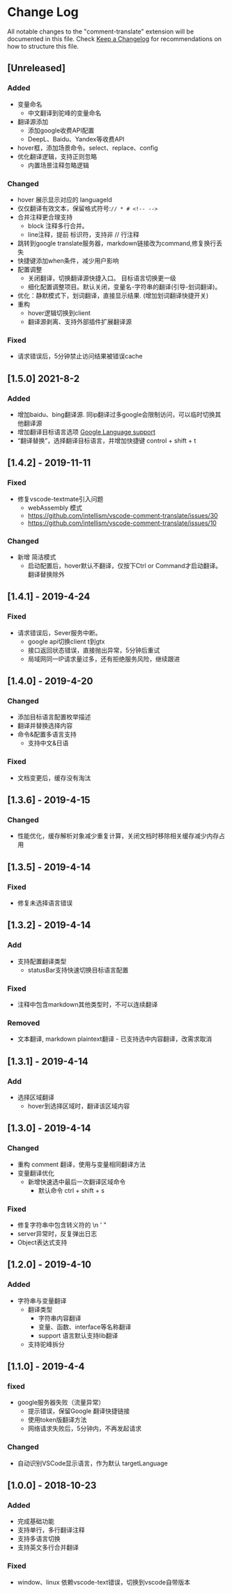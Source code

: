 # Change Log
All notable changes to the "comment-translate" extension will be documented in this file.
Check [Keep a Changelog](http://keepachangelog.com/) for recommendations on how to structure this file.

## [Unreleased]
### Added
 * 变量命名
    * 中文翻译到驼峰的变量命名
 * 翻译源添加
   * 添加google收费API配置
   * DeepL、Baidu、Yandex等收费API
 * hover框，添加场景命令。select、replace、config
 * 优化翻译逻辑，支持正则忽略
   * 内置场景注释忽略逻辑
### Changed
 * hover 展示显示对应的 languageId
 * 仅仅翻译有效文本，保留格式符号:``` // * # <!-- --> ```
* 合并注释更合理支持
   * block 注释多行合并。 
   * line注释，提前 标识符，支持非 // 行注释
* 跳转到google translate服务器，markdown链接改为command,修复换行丢失
* 快捷键添加when条件，减少用户影响
* 配置调整
   * 关闭翻译，切换翻译源快捷入口。 目标语言切换更一级
   * 细化配置调整项目。默认关闭，变量名-字符串的翻译(引导-划词翻译)。
* 优化：静默模式下，划词翻译，直接显示结果. (增加划词翻译快捷开关)
* 重构
   * hover逻辑切换到client
   * 翻译源剥离、支持外部插件扩展翻译源

### Fixed
 * 请求错误后，5分钟禁止访问结果被错误cache

## [1.5.0] 2021-8-2
### Added
* 增加baidu、bing翻译源. 同ip翻译过多google会限制访问，可以临时切换其他翻译源
* 增加翻译目标语言选项 [Google Language support](https://cloud.google.com/translate/docs/languages)
* “翻译替换”，选择翻译目标语言，并增加快捷键 control + shift + t


## [1.4.2] - 2019-11-11
### Fixed
 * 修复vscode-textmate引入问题
   * webAssembly 模式
   * https://github.com/intellism/vscode-comment-translate/issues/30
   * https://github.com/intellism/vscode-comment-translate/issues/10

### Changed
   * 新增 简洁模式
     * 启动配置后，hover默认不翻译，仅按下Ctrl or Command才启动翻译。 翻译替换除外

## [1.4.1] - 2019-4-24

### Fixed
 * 请求错误后，Sever服务中断。
   * google api切换client t到gtx
   * 接口返回状态错误，直接抛出异常，5分钟后重试
   * 局域网同一IP请求量过多，还有拒绝服务风险，继续跟进

## [1.4.0] - 2019-4-20

### Changed
 * 添加目标语言配置枚举描述
 * 翻译并替换选择内容
 * 命令&配置多语言支持
    * 支持中文&日语

### Fixed
 * 文档变更后，缓存没有淘汰

## [1.3.6] - 2019-4-15
### Changed
 * 性能优化，缓存解析对象减少重复计算，关闭文档时移除相关缓存减少内存占用


## [1.3.5] - 2019-4-14
### Fixed
 * 修复未选择语言错误

## [1.3.2] - 2019-4-14
### Add
 * 支持配置翻译类型
    * statusBar支持快速切换目标语言配置

### Fixed
 * 注释中包含markdown其他类型时，不可以连续翻译

### Removed
 * 文本翻译, markdown plaintext翻译 - 已支持选中内容翻译，改需求取消

## [1.3.1] - 2019-4-14
### Add
 * 选择区域翻译
   * hover到选择区域时，翻译该区域内容

## [1.3.0] - 2019-4-14
### Changed
 * 重构 comment 翻译，使用与变量相同翻译方法
 * 变量翻译优化
    * 新增快速选中最后一次翻译区域命令
        * 默认命令 ctrl + shift + s
### Fixed
 * 修复字符串中包含转义符的 \n \' \"
 * server异常时，反复弹出日志
 * Object表达式支持

## [1.2.0] - 2019-4-10
### Added
 * 字符串与变量翻译
    * 翻译类型
        * 字符串内容翻译
        * 变量、函数、interface等名称翻译
        * support 语言默认支持lib翻译 
    * 支持驼峰拆分

## [1.1.0] - 2019-4-4
### fixed
* google服务器失败（流量异常）
    * 提示错误，保留Google 翻译快捷链接
    * 使用token版翻译方法
    * 网络请求失败后，5分钟内，不再发起请求

### Changed
 * 自动识别VSCode显示语言，作为默认 targetLanguage

 
## [1.0.0] - 2018-10-23
### Added 
 * 完成基础功能
 * 支持单行，多行翻译注释
 * 支持多语言切换
 * 支持英文多行合并翻译

### Fixed
 * window、linux 依赖vscode-text错误，切换到vscode自带版本 
